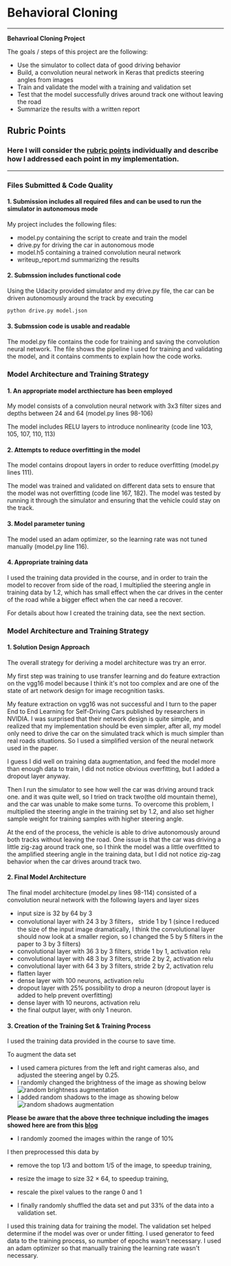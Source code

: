 # **Behavioral Cloning**


---

**Behavrioal Cloning Project**

The goals / steps of this project are the following:
* Use the simulator to collect data of good driving behavior
* Build, a convolution neural network in Keras that predicts steering angles from images
* Train and validate the model with a training and validation set
* Test that the model successfully drives around track one without leaving the road
* Summarize the results with a written report


[//]: # (Image References)

[image1]: ./examples/placeholder.png "Model Visualization"
[image2]: ./examples/placeholder.png "Grayscaling"
[image3]: ./examples/placeholder_small.png "Recovery Image"
[image4]: ./examples/placeholder_small.png "Recovery Image"
[image5]: ./examples/placeholder_small.png "Recovery Image"
[image6]: ./examples/placeholder_small.png "Normal Image"
[image7]: ./examples/placeholder_small.png "Flipped Image"

## Rubric Points
### Here I will consider the [rubric points](https://review.udacity.com/#!/rubrics/432/view) individually and describe how I addressed each point in my implementation.  

---
### Files Submitted & Code Quality

#### 1. Submission includes all required files and can be used to run the simulator in autonomous mode

My project includes the following files:
* model.py containing the script to create and train the model
* drive.py for driving the car in autonomous mode
* model.h5 containing a trained convolution neural network
* writeup_report.md  summarizing the results

#### 2. Submssion includes functional code
Using the Udacity provided simulator and my drive.py file, the car can be driven autonomously around the track by executing
```sh
python drive.py model.json
```

#### 3. Submssion code is usable and readable

The model.py file contains the code for training and saving the convolution neural network. The file shows the pipeline I used for training and validating the model, and it contains comments to explain how the code works.

### Model Architecture and Training Strategy

#### 1. An appropriate model arcthiecture has been employed

My model consists of a convolution neural network with 3x3 filter sizes and depths between 24 and 64 (model.py lines 98-106)

The model includes RELU layers to introduce nonlinearity (code line 103, 105, 107, 110, 113)

#### 2. Attempts to reduce overfitting in the model

The model contains dropout layers in order to reduce overfitting (model.py lines 111).

The model was trained and validated on different data sets to ensure that the model was not overfitting (code line 167, 182). The model was tested by running it through the simulator and ensuring that the vehicle could stay on the track.

#### 3. Model parameter tuning

The model used an adam optimizer, so the learning rate was not tuned manually (model.py line 116).

#### 4. Appropriate training data
I used the training data provided in the course, and in order to train the model to recover from side of the road, I multiplied the steering angle in training data by 1.2, which has small effect when the car drives in the center of the road while a bigger effect when the car need a recover.

For details about how I created the training data, see the next section.

### Model Architecture and Training Strategy

#### 1. Solution Design Approach

The overall strategy for deriving a model architecture was try an error.

My first step was training to use transfer learning and do feature extraction on the vgg16 model because I think it's not too complex and are one of the state of art network design for image recognition tasks.

My feature extraction on vgg16 was not successful and I turn to the paper End to End Learning for Self-Driving Cars published by researchers in NVIDIA. I was surprised that their network design is quite simple, and realized that my implementation should be even simpler, after all, my model only need to drive the car on the simulated track which is much simpler than real roads situations. So I used a simplified version of the neural network used in the paper.

 I guess I did well on training data augmentation, and feed the model more than enough data to train, I did not notice obvious overfitting, but I added a dropout layer anyway.


Then  I run the simulator to see how well the car was driving around track one. and it was quite well, so I tried on track two(the old mountain theme), and the car was unable to make some turns. To overcome this problem, I multiplied the steering angle in the training set by 1.2, and also set higher sample weight for training samples with higher steering angle.

At the end of the process, the vehicle is able to drive autonomously around both tracks without leaving the road. One issue is that the car was driving a little zig-zag around track one, so I think the model was a little overfitted to the amplified steering angle in the training data, but I did not notice zig-zag behavior when the car drives around track two.

#### 2. Final Model Architecture

The final model architecture (model.py lines 98-114) consisted of a convolution neural network with the following layers and layer sizes


-    input size is 32 by 64 by 3
-   convolutional layer with 24 3 by 3 filters， stride 1 by 1
    (since I reduced the size of the input image dramatically, I think the convolutional layer should now look at a smaller region, so I changed the 5 by 5 filters in the paper to 3 by 3 filters)
- convolutional layer with 36 3 by 3 filters, stride 1 by 1, activation relu
-  convolutional layer with 48 3 by 3 filters, stride 2 by 2, activation relu
-  convolutional layer with 64 3 by 3 filters, stride 2 by 2, activation relu
-  flatten layer
-  dense layer with 100 neurons, activation relu
-  dropout layer with 25% possibility to drop a neuron
(dropout layer is added to help prevent overfitting)
-  dense layer with 10 neurons, activation relu
-  the final output layer, with only 1 neuron.


#### 3. Creation of the Training Set & Training Process

I used the training data provided in the course to save time.

To augment the data set
- I used camera pictures from the left and right cameras also, and adjusted the steering angel by 0.25.
- I randomly changed the brightness of the image as showing below
![random brightness augmentation](https://cdn-images-1.medium.com/max/800/1*LTg_FFgMF1Tgw-dI93lgXw.png)
- I added random shadows to the image as showing below
![random shadows augmentation](https://cdn-images-1.medium.com/max/800/1*I5MyRkjrMc2ohpLL-VxJUA.png)

**Please be aware that the above three technique including the images showed here are from this [blog](https://chatbotslife.com/using-augmentation-to-mimic-human-driving-496b569760a9#.tfansn960)**


- I randomly zoomed the images within the range of 10%

I then preprocessed this data by
- remove the top 1/3 and bottom 1/5 of the image, to speedup training,
- resize the image to size 32 $\times$ 64, to speedup training,
- rescale the pixel values to the range 0 and 1


- I finally randomly shuffled the data set and put 33% of the data into a validation set.

I used this training data for training the model. The validation set helped determine if the model was over or under fitting. I used generator to feed data to the training process, so number of epochs wasn't necessary.  I used an adam optimizer so that manually training the learning rate wasn't necessary.

